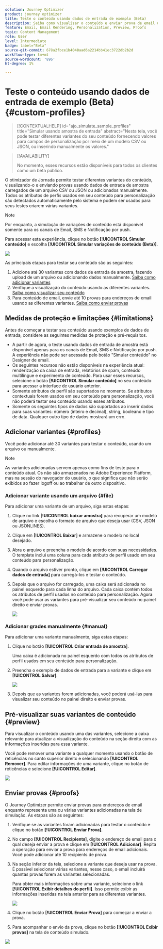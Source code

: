 ```yaml
---
solution: Journey Optimizer
product: journey optimizer
title: Teste o conteúdo usando dados de entrada de exemplo (Beta)
description: Saiba como visualizar o conteúdo e enviar prova de email usando dados de entrada de exemplo de um arquivo CSV ou JSON ou adicionados manualmente.
feature: Email, Email Rendering, Personalization, Preview, Proofs
topic: Content Management
role: User
level: Intermediate
badge: label="Beta"
source-git-commit: 678a2fbce1b4048aad6a2214bb41ec3722db2b2d
workflow-type: tm+mt
source-wordcount: '896'
ht-degree: 1%

---
```



# Teste o conteúdo usando dados de entrada de exemplo (Beta) {#custom-profiles}

>[!CONTEXTUALHELP]
>id="ajo_simulate_sample_profiles"
>title="Simular usando amostra de entrada"
>abstract="Nesta tela, você pode testar diferentes variantes do seu conteúdo fornecendo valores para campos de personalização por meio de um modelo CSV ou JSON, ou inserindo manualmente os valores."

>[!AVAILABILITY]
>
>No momento, esses recursos estão disponíveis para todos os clientes como um beta público.

O otimizador de Jornada permite testar diferentes variantes do conteúdo, visualizando-o e enviando provas usando dados de entrada de amostra carregados de um arquivo CSV ou JSON ou adicionados manualmente. Todos os atributos de perfis usados em seu conteúdo para personalização são detectados automaticamente pelo sistema e podem ser usados para seus testes criarem várias variantes.

>[!NOTE]
>
>Por enquanto, a simulação de variações de conteúdo está disponível somente para os canais de Email, SMS e Notificação por push.

Para acessar esta experiência, clique no botão **[!UICONTROL Simular conteúdo]** e escolha **[!UICONTROL Simular variações de conteúdo (Beta)]**.

![](assets/simulate-sample.png)

As principais etapas para testar seu conteúdo são as seguintes:

1. Adicione até 30 variantes com dados de entrada de amostra, fazendo upload de um arquivo ou adicionando dados manualmente. [Saiba como adicionar variantes](#profiles)
1. Verifique a visualização do conteúdo usando as diferentes variantes. [Saiba como visualizar seu conteúdo](#preview)
1. Para conteúdo de email, envie até 10 provas para endereços de email usando as diferentes variantes. [Saiba como enviar provas](#proofs)


## Medidas de proteção e limitações {#limitations}

Antes de começar a testar seu conteúdo usando exemplos de dados de entrada, considere as seguintes medidas de proteção e pré-requisitos.

* A partir de agora, o teste usando dados de entrada de amostra está disponível apenas para os canais de Email, SMS e Notificação por push. A experiência não pode ser acessada pelo botão &quot;Simular conteúdo&quot; no Designer de email.
* Os seguintes recursos não estão disponíveis na experiência atual: renderização da caixa de entrada, relatórios de spam, conteúdo multilíngue e experimento de conteúdo. Para usar esses recursos, selecione o botão **[!UICONTROL Simular conteúdo]** no seu conteúdo para acessar a interface de usuário anterior.
* Somente atributos de perfil são suportados no momento. Se atributos contextuais forem usados em seu conteúdo para personalização, você não poderá testar seu conteúdo usando esses atributos.
* Somente os seguintes tipos de dados são suportados ao inserir dados para suas variantes: número (inteiro e decimal), string, booleano e tipo de data. Qualquer outro tipo de dados mostrará um erro.

## Adicionar variantes {#profiles}

Você pode adicionar até 30 variantes para testar o conteúdo, usando um arquivo ou manualmente.

>[!NOTE]
>
>As variantes adicionadas servem apenas como fins de teste para o conteúdo atual. Os não são armazenados no Adobe Experience Platform, mas na sessão do navegador do usuário, o que significa que não serão exibidos ao fazer logoff ou ao trabalhar de outro dispositivo.

### Adicionar variante usando um arquivo {#file}

Para adicionar uma variante de um arquivo, siga estas etapas:

1. Clique no link **[!UICONTROL baixar amostra]** para recuperar um modelo de arquivo e escolha o formato de arquivo que deseja usar (CSV, JSON ou JSONLINES).

1. Clique em **[!UICONTROL Baixar]** e armazene o modelo no local desejado.

1. Abra o arquivo e preencha o modelo de acordo com suas necessidades. O template inclui uma coluna para cada atributo de perfil usado em seu conteúdo para personalização.

1. Quando o arquivo estiver pronto, clique em **[!UICONTROL Carregar dados de entrada]** para carregá-los e testar o conteúdo.

1. Depois que o arquivo for carregado, uma caixa será adicionada no painel esquerdo para cada linha do arquivo. Cada caixa contém todos os atributos de perfil usados no conteúdo para personalização. Agora você pode usar as variantes para pré-visualizar seu conteúdo no painel direito e enviar provas.

   ![](assets/simulate-custom-variants.png)

### Adicionar grades manualmente {#manual}

Para adicionar uma variante manualmente, siga estas etapas:

1. Clique no botão **[!UICONTROL Criar entrada de amostra]**.

   Uma caixa é adicionada no painel esquerdo com todos os atributos de perfil usados em seu conteúdo para personalização.

1. Preencha o exemplo de dados de entrada para a variante e clique em **[!UICONTROL Salvar]**.

   ![](assets/simulate-custom-add.png)

1. Depois que as variantes forem adicionadas, você poderá usá-las para visualizar seu conteúdo no painel direito e enviar provas.

## Pré-visualizar suas variantes de conteúdo {#preview}

Para visualizar o conteúdo usando uma das variantes, selecione a caixa relevante para atualizar a visualização do conteúdo na seção direita com as informações inseridas para essa variante.

Você pode remover uma variante a qualquer momento usando o botão de reticências no canto superior direito e selecionando **[!UICONTROL Remover]**. Para editar informações de uma variante, clique no botão de reticências e selecione **[!UICONTROL Editar]**.

![](assets/simulate-custom-boxes.png)

## Enviar provas {#proofs}

O Journey Optimizer permite enviar provas para endereços de email enquanto representa uma ou várias variantes adicionadas na tela de simulação. As etapas são as seguintes:

1. Verifique se as variantes foram adicionadas para testar o conteúdo e clique no botão **[!UICONTROL Enviar Prova]**.

1. No campo **[!UICONTROL Recipients]**, digite o endereço de email para o qual deseja enviar a prova e clique em **[!UICONTROL Adicionar]**. Repita a operação para enviar a prova para endereços de email adicionais. Você pode adicionar até 10 recipients de prova.

1. Na seção inferior da tela, selecione a variante que deseja usar na prova. É possível selecionar várias variantes, nesse caso, o email incluirá quantas provas forem as variantes selecionadas.

   Para obter mais informações sobre uma variante, selecione o link **[!UICONTROL Exibir detalhes do perfil]**. Isso permite exibir as informações inseridas na tela anterior para as diferentes variantes.

   ![](assets/simulate-custom-proofs.png)

1. Clique no botão **[!UICONTROL Enviar Prova]** para começar a enviar a prova.

1. Para acompanhar o envio da prova, clique no botão **[!UICONTROL Exibir provas]** na tela de conteúdo simulado.

![](assets/simulate-custom-sent-proofs.png)
